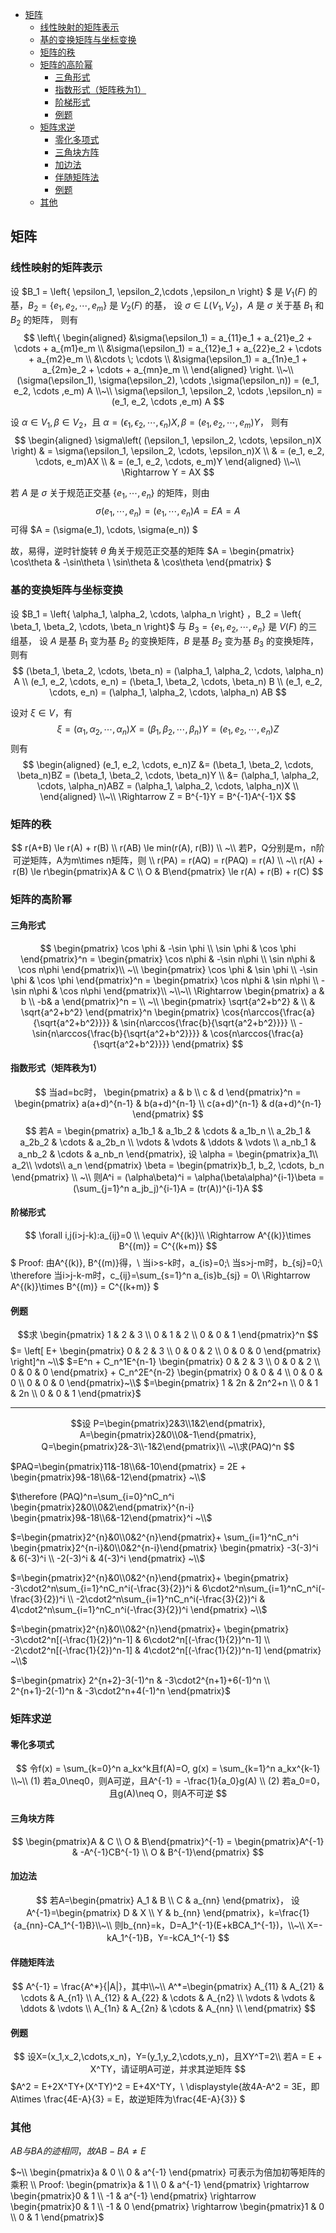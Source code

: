 
- [矩阵](#矩阵)
    - [线性映射的矩阵表示](#线性映射的矩阵表示)
    - [基的变换矩阵与坐标变换](#基的变换矩阵与坐标变换)
    - [矩阵的秩](#矩阵的秩)
    - [矩阵的高阶幂](#矩阵的高阶幂)
        - [三角形式](#三角形式)
        - [指数形式（矩阵秩为1）](#指数形式矩阵秩为1)
        - [阶梯形式](#阶梯形式)
        - [例题](#例题)
    - [矩阵求逆](#矩阵求逆)
        - [零化多项式](#零化多项式)
        - [三角块方阵](#三角块方阵)
        - [加边法](#加边法)
        - [伴随矩阵法](#伴随矩阵法)
        - [例题](#例题-1)
    - [其他](#其他)







## 矩阵
### 线性映射的矩阵表示
设 $B_1 = \left\{ \epsilon_1, \epsilon_2,\cdots ,\epsilon_n \right\} $ 是 $V_1(F)$ 的基，$B_2 = \left\{ e_1, e_2, \cdots , e_m \right\}$ 是 $V_2(F)$ 的基，
设 $\sigma \in L(V_1, V_2)$，$A$ 是 $\sigma$ 关于基 $B_1$ 和 $B_2$ 的矩阵，
则有
$$
\left\{
    \begin{aligned}
  &\sigma(\epsilon_1) = a_{11}e_1 + a_{21}e_2 + \cdots + a_{m1}e_m \\
  &\sigma(\epsilon_1) = a_{12}e_1 + a_{22}e_2 + \cdots + a_{m2}e_m \\
  &\cdots \; \cdots \\
  &\sigma(\epsilon_1) = a_{1n}e_1 + a_{2m}e_2 + \cdots + a_{mn}e_m \\
\end{aligned}
\right. 
\\~\\
(\sigma(\epsilon_1), \sigma(\epsilon_2), \cdots ,\sigma(\epsilon_n)) = (e_1, e_2, \cdots ,e_m) A
\\~\\
\sigma(\epsilon_1, \epsilon_2, \cdots ,\epsilon_n) = (e_1, e_2, \cdots ,e_m) A
$$

设 $\alpha \in V_1, \beta \in V_2$，且 $\alpha = (\epsilon_1, \epsilon_2, \cdots ,\epsilon_n)X, \beta = (e_1, e_2, \cdots, e_m)Y$，
则有
$$
\begin{aligned}
  \sigma\left( (\epsilon_1, \epsilon_2, \cdots, \epsilon_n)X \right) 
  & = \sigma(\epsilon_1, \epsilon_2, \cdots, \epsilon_n)X \\
  & = (e_1, e_2, \cdots, e_m)AX \\
  & = (e_1, e_2, \cdots, e_m)Y
\end{aligned}
\\~\\
\Rightarrow Y = AX
$$

若 $A$ 是 $\sigma$ 关于规范正交基 $\left\{ e_1, \cdots, e_n \right\}$ 的矩阵，则由
$$\sigma(e_1, \cdots, e_n) = (e_1, \cdots, e_n)A = EA = A $$ 可得 $A = (\sigma(e_1), \cdots, \sigma(e_n)) $

故，易得，逆时针旋转 $\theta$ 角关于规范正交基的矩阵 $A = \begin{pmatrix} \cos\theta & -\sin\theta \\ \sin\theta & \cos\theta \end{pmatrix} $


### 基的变换矩阵与坐标变换
设 $B_1 = \left\{ \alpha_1, \alpha_2, \cdots, \alpha_n \right\} $，$B_2 = \left\{ \beta_1, \beta_2, \cdots, \beta_n \right\}$ 与 $B_3 = \left\{ e_1, e_2, \cdots, e_n \right\}$ 是 $V(F)$ 的三组基，
设 $A$ 是基 $B_1$ 变为基 $B_2$ 的变换矩阵，$B$ 是基 $B_2$ 变为基 $B_3$ 的变换矩阵，则有
$$
(\beta_1, \beta_2, \cdots, \beta_n) = (\alpha_1, \alpha_2, \cdots, \alpha_n) A \\
(e_1, e_2, \cdots, e_n) = (\beta_1, \beta_2, \cdots, \beta_n) B \\
(e_1, e_2, \cdots, e_n) = (\alpha_1, \alpha_2, \cdots, \alpha_n) AB
$$

设对 $\xi \in V$，有
$$\xi = (\alpha_1, \alpha_2, \cdots, \alpha_n)X = (\beta_1, \beta_2, \cdots, \beta_n)Y = (e_1, e_2, \cdots, e_n)Z $$ 则有
$$
\begin{aligned}
  (e_1, e_2, \cdots, e_n)Z
  &= (\beta_1, \beta_2, \cdots, \beta_n)BZ = (\beta_1, \beta_2, \cdots, \beta_n)Y \\
  &= (\alpha_1, \alpha_2, \cdots, \alpha_n)ABZ = (\alpha_1, \alpha_2, \cdots, \alpha_n)X \\
\end{aligned}
\\~\\
\Rightarrow Z = B^{-1}Y = B^{-1}A^{-1}X
$$


### 矩阵的秩
$$
r(A+B) \le r(A) + r(B) \\
r(AB) \le min(r(A), r(B)) \\
~\\
若P，Q分别是m，n阶可逆矩阵，A为m\times n矩阵，则 \\
r(PA) = r(AQ) = r(PAQ) = r(A) \\
~\\
r(A) + r(B) \le r\begin{pmatrix}A & C \\ O & B\end{pmatrix}
\le r(A) + r(B) + r(C)
$$

### 矩阵的高阶幂
#### 三角形式
$$
\begin{pmatrix}
    \cos \phi & -\sin \phi \\
    \sin \phi & \cos \phi
\end{pmatrix}^n =
\begin{pmatrix}
    \cos n\phi & -\sin n\phi \\
    \sin n\phi & \cos n\phi
\end{pmatrix}\\
~\\
\begin{pmatrix}
    \cos \phi & \sin \phi \\
    -\sin \phi & \cos \phi
\end{pmatrix}^n = 
\begin{pmatrix}
    \cos n\phi & \sin n\phi \\
    -\sin n\phi & \cos n\phi
\end{pmatrix}\\
~\\~\\
\Rightarrow
\begin{pmatrix}
    a & b \\
    -b& a
\end{pmatrix}^n = \\
~\\
\begin{pmatrix}
    \sqrt{a^2+b^2} & \\
     & \sqrt{a^2+b^2}
\end{pmatrix}^n
\begin{pmatrix}
    \cos{n\arccos{\frac{a}{\sqrt{a^2+b^2}}}} & \sin{n\arccos{\frac{b}{\sqrt{a^2+b^2}}}} \\
    -\sin{n\arccos{\frac{b}{\sqrt{a^2+b^2}}}} & \cos{n\arccos{\frac{a}{\sqrt{a^2+b^2}}}}
\end{pmatrix}
$$
#### 指数形式（矩阵秩为1）
$$
当ad=bc时，
\begin{pmatrix}
    a & b \\
    c & d
\end{pmatrix}^n =
\begin{pmatrix}
    a(a+d)^{n-1} & b(a+d)^{n-1} \\
    c(a+d)^{n-1} & d(a+d)^{n-1}
\end{pmatrix}
$$
$$
若A = \begin{pmatrix}
    a_1b_1 & a_1b_2 & \cdots & a_1b_n \\
    a_2b_1 & a_2b_2 & \cdots & a_2b_n \\
    \vdots & \vdots & \ddots & \vdots \\
    a_nb_1 & a_nb_2 & \cdots & a_nb_n
\end{pmatrix},
设 \alpha = \begin{pmatrix}a_1\\ a_2\\ \vdots\\ a_n \end{pmatrix}
\beta = \begin{pmatrix}b_1, b_2, \cdots, b_n \end{pmatrix} \\ ~\\
则A^i = (\alpha\beta)^i = \alpha(\beta\alpha)^{i-1}\beta
= (\sum_{j=1}^n a_jb_j)^{i-1}A = (tr(A))^{i-1}A
$$
#### 阶梯形式
$$
\forall i,j(i>j-k):a_{ij}=0 \\ \equiv A^{(k)}\\
\Rightarrow A^{(k)}\times B^{(m)} = C^{(k+m)}
$$
$
Proof:
由A^{(k)}, B^{(m)}得，\\
当i>s-k时，a_{is}=0;\\
当s>j-m时，b_{sj}=0;\\
\therefore 当i>j-k-m时，c_{ij}=\sum_{s=1}^n a_{is}b_{sj} = 0\\
\Rightarrow A^{(k)}\times B^{(m)} = C^{(k+m)}
$
#### 例题
$$求
\begin{pmatrix}
    1 & 2 & 3 \\
    0 & 1 & 2 \\
    0 & 0 & 1
\end{pmatrix}^n
$$
$=
\left[
    E+
    \begin{pmatrix}
    0 & 2 & 3 \\
    0 & 0 & 2 \\
    0 & 0 & 0
    \end{pmatrix}
\right]^n ~\\$
$=E^n + C_n^1E^{n-1}
\begin{pmatrix}
    0 & 2 & 3 \\
    0 & 0 & 2 \\
    0 & 0 & 0
\end{pmatrix} + C_n^2E^{n-2}
\begin{pmatrix}
    0 & 0 & 4 \\
    0 & 0 & 0 \\
    0 & 0 & 0
\end{pmatrix}~\\$
$=\begin{pmatrix}
    1 & 2n & 2n^2+n \\
    0 & 1 & 2n \\
    0 & 0 & 1
\end{pmatrix}$

---
$$设
P=\begin{pmatrix}2&3\\1&2\end{pmatrix}, 
A=\begin{pmatrix}2&0\\0&-1\end{pmatrix}, 
Q=\begin{pmatrix}2&-3\\-1&2\end{pmatrix}\\
~\\求(PAQ)^n
$$

$PAQ=\begin{pmatrix}11&-18\\6&-10\end{pmatrix}
= 2E + \begin{pmatrix}9&-18\\6&-12\end{pmatrix} ~\\$

$\therefore
(PAQ)^n=\sum_{i=0}^nC_n^i
\begin{pmatrix}2&0\\0&2\end{pmatrix}^{n-i}
\begin{pmatrix}9&-18\\6&-12\end{pmatrix}^i ~\\$

$=\begin{pmatrix}2^{n}&0\\0&2^{n}\end{pmatrix}+
\sum_{i=1}^nC_n^i
\begin{pmatrix}2^{n-i}&0\\0&2^{n-i}\end{pmatrix}
\begin{pmatrix}
    -3(-3)^i & 6(-3)^i \\
    -2(-3)^i & 4(-3)^i
\end{pmatrix} ~\\$

$=\begin{pmatrix}2^{n}&0\\0&2^{n}\end{pmatrix}+
\begin{pmatrix}
    -3\cdot2^n\sum_{i=1}^nC_n^i(-\frac{3}{2})^i &
     6\cdot2^n\sum_{i=1}^nC_n^i(-\frac{3}{2})^i \\
    -2\cdot2^n\sum_{i=1}^nC_n^i(-\frac{3}{2})^i &
     4\cdot2^n\sum_{i=1}^nC_n^i(-\frac{3}{2})^i
\end{pmatrix} ~\\$

$=\begin{pmatrix}2^{n}&0\\0&2^{n}\end{pmatrix}+
\begin{pmatrix}
    -3\cdot2^n[(-\frac{1}{2})^n-1] &
     6\cdot2^n[(-\frac{1}{2})^n-1] \\
    -2\cdot2^n[(-\frac{1}{2})^n-1] &
     4\cdot2^n[(-\frac{1}{2})^n-1]
\end{pmatrix} ~\\$

$=\begin{pmatrix}
    2^{n+2}-3(-1)^n & -3\cdot2^{n+1}+6(-1)^n \\
    2^{n+1}-2(-1)^n & -3\cdot2^n+4(-1)^n
\end{pmatrix}$

### 矩阵求逆
#### 零化多项式
$$
令f(x) = \sum_{k=0}^n a_kx^k且f(A)=O, 
g(x) = \sum_{k=1}^n a_kx^{k-1} \\~\\
(1) 若a_0\neq0，则A可逆，且A^{-1} = -\frac{1}{a_0}g(A) \\
(2) 若a_0=0，且g(A)\neq O，则A不可逆
$$
#### 三角块方阵
$$
\begin{pmatrix}A & C \\ O & B\end{pmatrix}^{-1} = 
\begin{pmatrix}A^{-1} & -A^{-1}CB^{-1} \\ O & B^{-1}\end{pmatrix}
$$
#### 加边法
$$
若A=\begin{pmatrix}
    A_1 & B \\
    C & a_{nn}
\end{pmatrix}，
设A^{-1}=\begin{pmatrix}
    D & X \\
    Y & b_{nn}
\end{pmatrix}，k=\frac{1}{a_{nn}-CA_1^{-1}B}\\~\\
则b_{nn}=k，D=A_1^{-1}(E+kBCA_1^{-1})，\\~\\
X=-kA_1^{-1}B，Y=-kCA_1^{-1}
$$
#### 伴随矩阵法
$$
A^{-1} = \frac{A^*}{|A|}，其中\\~\\
A^*=\begin{pmatrix}
    A_{11} & A_{21} & \cdots & A_{n1} \\
    A_{12} & A_{22} & \cdots & A_{n2} \\
    \vdots & \vdots & \ddots & \vdots \\
    A_{1n} & A_{2n} & \cdots & A_{nn} \\
\end{pmatrix}
$$
#### 例题
$$
设X=(x_1,x_2,\cdots,x_n)，Y=(y_1,y_2,\cdots,y_n)，且XY^T=2\\
若A = E + X^TY，请证明A可逆，并求其逆矩阵
$$
$A^2 = E+2X^TY+(X^TY)^2 = E+4X^TY，\\
\displaystyle{故4A-A^2 = 3E，即A\times \frac{4E-A}{3} = E，故逆矩阵为\frac{4E-A}{3}} $

### 其他
$AB与BA的迹相同，故AB-BA\neq E$

$~\\ \begin{pmatrix}a & 0 \\ 0 & a^{-1} \end{pmatrix} 可表示为倍加初等矩阵的乘积 \\
Proof:
\begin{pmatrix}a & 1 \\ 0 & a^{-1} \end{pmatrix} \rightarrow
\begin{pmatrix}0 & 1 \\ -1 & a^{-1} \end{pmatrix} \rightarrow
\begin{pmatrix}0 & 1 \\ -1 & 0 \end{pmatrix} \rightarrow
\begin{pmatrix}1 & 0 \\ 0 & 1 \end{pmatrix}$


